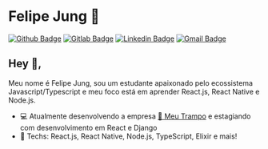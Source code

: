 # Felipe Jung :guitar:
[![Github Badge](https://img.shields.io/badge/-Github-000?style=flat-square&logo=Github&logoColor=white&link=https://github.com/felipe-jm)](https://github.com/felipe-jm)
[![Gitlab Badge](https://img.shields.io/badge/-Gitlab-303030?style=flat-square&logo=Gitlab&logoColor=white&link=https://gitlab.com/felibread)](https://gitlab.com/felipejung)
[![Linkedin Badge](https://img.shields.io/badge/-LinkedIn-blue?style=flat-square&logo=Linkedin&logoColor=white&link=https://www.linkedin.com/in/felipe-jung/)](https://www.linkedin.com/in/felipe-jung/)
[![Gmail Badge](https://img.shields.io/badge/-Gmail-c14438?style=flat-square&logo=Gmail&logoColor=white&link=mailto:felipemattoseu@gmail.com)](mailto:felipemattoseu@gmail.com)

## Hey 👋, 
Meu nome é Felipe Jung, sou um estudante apaixonado pelo ecossistema Javascript/Typescript e meu foco está em aprender React.js, React Native e Node.js.

- :computer: Atualmente desenvolvendo a empresa [:blue_heart: Meu Trampo](https://meutrampo.com) e estagiando com desenvolvimento em React e Django
- :rocket: Techs: React.js, React Native, Node.js, TypeScript, Elixir e mais!

